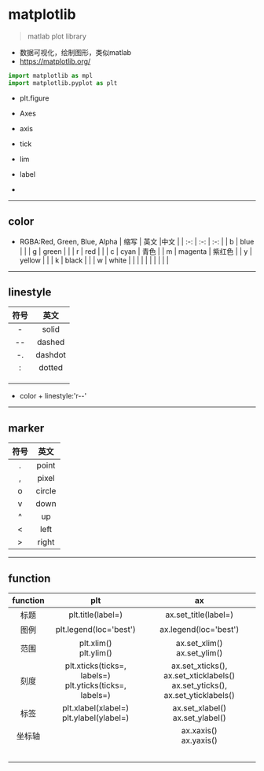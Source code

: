 # matplotlib
> matlab plot library
- 数据可视化，绘制图形，类似matlab
- https://matplotlib.org/

```py
import matplotlib as mpl
import matplotlib.pyplot as plt
```

- plt.figure
- Axes




- axis
- tick
- lim
- label
-









---
## color
- RGBA:Red, Green, Blue, Alpha
| 缩写 | 英文 |中文 |
| :-: | :-: | :-: |
| b | blue |  |
| g | green |  |
| r | red |  |
| c | cyan | 青色 |
| m | magenta | 紫红色 |
| y | yellow |  |
| k | black |  |
| w | white |  |
|  |  |  |
|  |  |  |



---
## linestyle


| 符号 | 英文 |
| :-: | :-: |
| - | solid |
| -- | dashed |
| -. | dashdot |
| : | dotted |
|  |  |
|  |  |
|  |  |



- color + linestyle:'r--'

---
## marker

| 符号 | 英文 |
| :-: | :-: |
| . | point |
| , | pixel |
| o | circle |
| v | down |
| ^ | up |
| < | left |
| > | right |


---

## function

| function | plt | ax |
| :-: | :-: | :-: |
| 标题 | plt.title(label=) | ax.set_title(label=) |
| 图例 | plt.legend(loc='best') | ax.legend(loc='best') |
| 范围 | plt.xlim() <br> plt.ylim() | ax.set_xlim() <br> ax.set_ylim() |
| 刻度 | plt.xticks(ticks=, labels=) <br> plt.yticks(ticks=, labels=)| ax.set_xticks(), ax.set_xticklabels() <br> ax.set_yticks(), ax.set_yticklabels() |
| 标签 | plt.xlabel(xlabel=) <br> plt.ylabel(ylabel=) | ax.set_xlabel() <br> ax.set_ylabel() |
| 坐标轴 |  | ax.xaxis() <br> ax.yaxis() |
|  |  |  |
|  |  |  |
|  |  |  |
|  |  |  |
|  |  |  |
